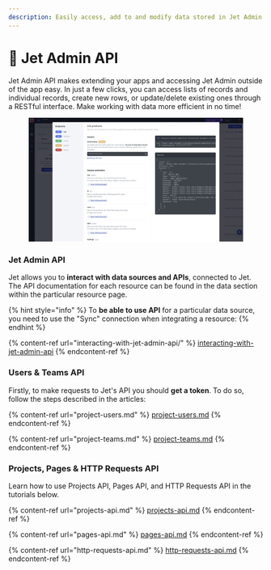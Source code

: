 ```yaml
---
description: Easily access, add to and modify data stored in Jet Admin from outside apps
---
```


# 🛫 Jet Admin API

Jet Admin API makes extending your apps and accessing Jet Admin outside of the app easy. In just a few clicks, you can access lists of records and individual records, create new rows, or update/delete existing ones through a RESTful interface. Make working with data more efficient in no time!

<figure><img src="../../.gitbook/assets/api1.jpg" alt=""><figcaption></figcaption></figure>

### Jet Admin API

Jet allows you to **interact with data sources and APIs**, connected to Jet. The API documentation for each resource can be found in the data section within the particular resource page.&#x20;

{% hint style="info" %}
To **be able to use API** for a particular data source, you need to use the "Sync" connection when integrating a resource:
{% endhint %}

{% content-ref url="interacting-with-jet-admin-api/" %}
[interacting-with-jet-admin-api](interacting-with-jet-admin-api/)
{% endcontent-ref %}

### Users & Teams API

Firstly, to make requests to Jet's API you should **get a token**. To do so, follow the steps described in the articles:

{% content-ref url="project-users.md" %}
[project-users.md](project-users.md)
{% endcontent-ref %}

{% content-ref url="project-teams.md" %}
[project-teams.md](project-teams.md)
{% endcontent-ref %}

### Projects, Pages & HTTP Requests API

Learn how to use Projects API, Pages API, and HTTP Requests API in the tutorials below.

{% content-ref url="projects-api.md" %}
[projects-api.md](projects-api.md)
{% endcontent-ref %}

{% content-ref url="pages-api.md" %}
[pages-api.md](pages-api.md)
{% endcontent-ref %}

{% content-ref url="http-requests-api.md" %}
[http-requests-api.md](http-requests-api.md)
{% endcontent-ref %}
